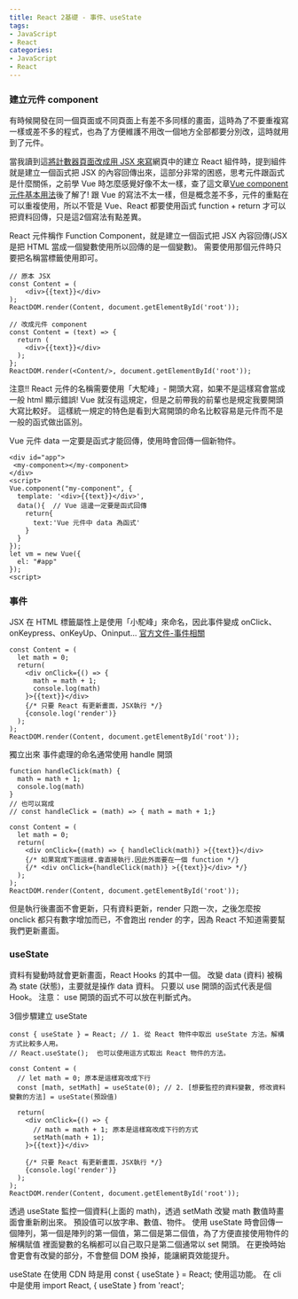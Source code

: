 ```yaml
---
title: React 2基礎 - 事件、useState
tags: 
- JavaScript
- React
categories:
- JavaScript
- React
---
```


### 建立元件 component
有時候開發在同一個頁面或不同頁面上有差不多同樣的畫面，這時為了不要重複寫一樣或差不多的程式，也為了方便維護不用改一個地方全部都要分別改，這時就用到了元件。

當我讀到這[將計數器頁面改成用 JSX 來寫](https://ithelp.ithome.com.tw/articles/10218644)網頁中的建立 React 組件時，提到組件就是建立一個函式把 JSX 的內容回傳出來，這部分非常的困惑，思考元件跟函式是什麼關係，之前學 Vue 時怎麼感覺好像不太一樣，查了這文章[Vue component 元件基本用法](https://medium.com/pierceshih/vue-js-%E5%AD%B8%E7%BF%92%E7%AD%86%E8%A8%98-day15-vue-component-%E5%85%83%E4%BB%B6%E5%9F%BA%E6%9C%AC%E7%94%A8%E6%B3%95-a414e2333e2b)後了解了!
跟 Vue 的寫法不太一樣，但是概念差不多，元件的重點在可以重複使用，所以不管是 Vue、React 都要使用函式 function + return 才可以把資料回傳，只是這2個寫法有點差異。

React 元件稱作 Function Component，就是建立一個函式把 JSX 內容回傳(JSX 是把 HTML 當成一個變數使用所以回傳的是一個變數)。
需要使用那個元件時只要把名稱當標籤使用即可。
```
// 原本 JSX
const Content = (
    <div>{{text}}</div>
);
ReactDOM.render(Content, document.getElementById('root'));

// 改成元件 component
const Content = (text) => {
  return (
    <div>{{text}}</div>
  );
};
ReactDOM.render(<Content/>, document.getElementById('root'));
```

注意!!
React 元件的名稱需要使用「大駝峰」- 開頭大寫，如果不是這樣寫會當成一般 html 顯示錯誤!
Vue 就沒有這規定，但是之前帶我的前輩也是規定我要開頭大寫比較好。
這樣統一規定的特色是看到大寫開頭的命名比較容易是元件而不是一般的函式做出區別。

Vue 元件 data 一定要是函式才能回傳，使用時會回傳一個新物件。
```
<div id="app">
 <my-component></my-component>
</div>
<script>
Vue.component("my-component", {
  template: '<div>{{text}}</div>',
  data(){  // Vue 這邊一定要是函式回傳
    return{  
      text:'Vue 元件中 data 為函式'
    }
  }
});
let vm = new Vue({
  el: "#app"
});
<script>
```

### 事件
JSX 在 HTML 標籤屬性上是使用「小駝峰」來命名，因此事件變成 onClick、onKeypress、onKeyUp、Oninput...
[官方文件-事件相關](https://zh-hant.reactjs.org/docs/events.html)
```
const Content = (
  let math = 0;
  return(
    <div onClick={() => {
      math = math + 1;
      console.log(math)
    }>{{text}}</div>
    {/* 只要 React 有更新畫面，JSX執行 */}
    {console.log('render')}
  );
);
ReactDOM.render(Content, document.getElementById('root'));
```

獨立出來
事件處理的命名通常使用 handle 開頭
```
function handleClick(math) {
  math = math + 1;
  console.log(math)
}
// 也可以寫成
// const handleClick = (math) => { math = math + 1;}

const Content = (
  let math = 0;
  return(
    <div onClick={(math) => { handleClick(math)} >{{text}}</div>
    {/* 如果寫成下面這樣.會直接執行.因此外面要在一個 function */}
    {/* <div onClick={handleClick(math)} >{{text}}</div> */}
  );
);
ReactDOM.render(Content, document.getElementById('root'));
```

但是執行後畫面不會更新，只有資料更新，render 只跑一次，之後怎麼按 onclick 都只有數字增加而已，不會跑出 render 的字，因為 React 不知道需要幫我們更新畫面。

### useState
資料有變動時就會更新畫面，React Hooks 的其中一個。
改變 data (資料) 被稱為 state (狀態)，主要就是操作 data 資料。
只要以 use 開頭的函式代表是個 Hook。
注意： use 開頭的函式不可以放在判斷式內。

3個步驟建立 useState
```
const { useState } = React; // 1. 從 React 物件中取出 useState 方法。解構方式比較多人用。
// React.useState();  也可以使用這方式取出 React 物件的方法。

const Content = (
  // let math = 0; 原本是這樣寫改成下行
  const [math, setMath] = useState(0); // 2. [想要監控的資料變數, 修改資料變數的方法] = useState(預設值)

  return(
    <div onClick={() => {
      // math = math + 1; 原本是這樣寫改成下行的方式
      setMath(math + 1);
    }>{{text}}</div>

    {/* 只要 React 有更新畫面，JSX執行 */}
    {console.log('render')}
  );
);
ReactDOM.render(Content, document.getElementById('root'));
```

透過 useState 監控一個資料(上面的 math)，透過 setMath 改變 math 數值時畫面會重新刷出來。
預設值可以放字串、數值、物件。
使用 useState 時會回傳一個陣列，第一個是陣列的第一個值，第二個是第二個值，為了方便直接使用物件的解構賦值
裡面變數的名稱都可以自己取只是第二個通常以 set 開頭。
在更換時始會更會有改變的部分，不會整個 DOM 換掉，能讓網頁效能提升。

useState 在使用 CDN 時是用 const { useState } = React; 使用這功能。
在 cli 中是使用  import React, { useState } from 'react';